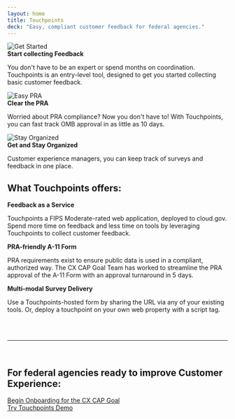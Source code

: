 ```yaml
---
layout: home
title: Touchpoints
deck: "Easy, compliant customer feedback for federal agencies."
---
```


<div class="grid-row grid-gap-lg">
  <div class="tablet:grid-col">
    <img class="org-img" src="{{ site.baseurl }}/assets/img/focus.svg" alt="Get Started">
    <br>
    <strong>
      Start collecting Feedback
    </strong>
    <p>
      You don't have to be an expert or spend months on coordination.
      Touchpoints is an entry-level tool,
      designed to get you started collecting basic customer feedback.
    </p>
  </div>
  <div class="tablet:grid-col">
    <img class="org-img" src="{{ site.baseurl }}/assets/img/done.svg" alt="Easy PRA">
    <br>
    <strong>
      Clear the PRA
    </strong>
    <p>
      Worried about PRA compliance?
      Now you don't have to! With Touchpoints,
      you can fast track OMB approval in as little as 10 days.
    </p>
  </div>
  <div class="tablet:grid-col">
    <img class="org-img" src="{{ site.baseurl }}/assets/img/no-documents.svg" alt="Stay Organized">
    <br>
    <strong>
      Get and Stay Organized
    </strong>
    <p>
      Customer experience managers,
      you can keep track of surveys and feedback in one place.
    </p>
  </div>
</div>
<div class="grid-row grid-gap-lg">
  <div class="tablet:grid-col">
    <h2>
      What Touchpoints offers:
    </h2>
  </div>
</div>
<div class="grid-row grid-gap-lg">
  <div class="tablet:grid-col">
    <strong>
      Feedback as a Service
    </strong>
    <p>
      Touchpoints a FIPS Moderate-rated web application, deployed to cloud.gov.
      Spend more time on feedback and less time on tools
      by leveraging Touchpoints to collect customer feedback.
    </p>
  </div>
  <div class="tablet:grid-col">
    <strong>
      PRA-friendly A-11 Form
    </strong>
    <p>
      PRA requirements exist to ensure public data is used in a compliant,
      authorized way.
      The CX CAP Goal Team
      has worked to streamline the PRA approval of the A-11 Form
      with an approval turnaround in 5 days.
    </p>
  </div>
  <div class="tablet:grid-col">
    <strong>
      Multi-modal Survey Delivery
    </strong>
    <p>
      Use a Touchpoints-hosted form by sharing the URL via any of your existing tools.
      Or, deploy a touchpoint on your own web property with a script tag.
    </p>
  </div>
</div>
<br>
<br>
<hr>
<br>
<div class="well">
  <div class="grid-row grid-gap-lg">
    <div class="tablet:grid-col">
      <h2>
        For federal agencies ready to improve Customer Experience:
      </h2>
    </div>
  </div>
  <div class="grid-row grid-gap-lg">
    <div class="grid-col-6">
      <a href="https://github.com/GSA/touchpoints/wiki/Touchpoints-Onboarding-Questions" class="usa-button usa-button--outline usa-button--big" style="width: 100%;" target="_blank" rel="noopener">
        Begin Onboarding for the CX CAP Goal
      </a>
    </div>
    <div class="grid-col-6">
      <a href="https://touchpoints-demo.app.cloud.gov" class="usa-button usa-button--big" style="width: 100%;" target="_blank" rel="noopener">
        Try Touchpoints Demo
      </a>
    </div>
  </div>
</div>
